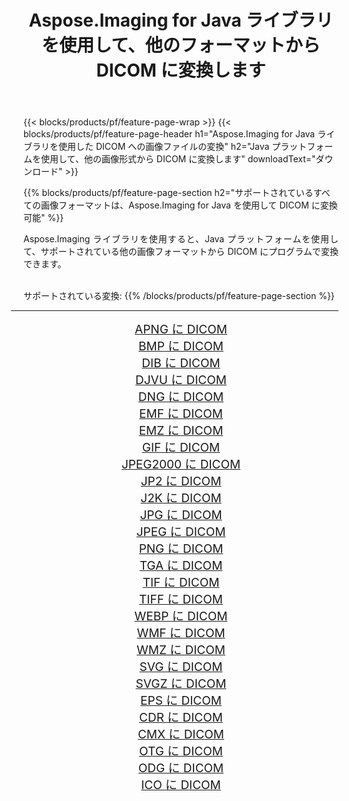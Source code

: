 ﻿---
title: Aspose.Imaging for Java ライブラリを使用して、他のフォーマットから DICOM に変換します 
weight: 3920
url: /ja/java/conversion/to/dicom/ 
lang: ja
langdirlevel: 2
locales: zh-hans,ja,it,ru,de,es,fr,nl,id,lt,pl,pt,vi,tr,ko,zh-hant,ar,hi,th,sv,cs,uk,he
description: Aspose.Imaging を使用すると、Java を使用して他のフォーマットから DICOM に変換できます。
---

{{< blocks/products/pf/feature-page-wrap >}}
{{< blocks/products/pf/feature-page-header h1="Aspose.Imaging for Java ライブラリを使用した DICOM への画像ファイルの変換" h2="Java プラットフォームを使用して、他の画像形式から DICOM に変換します" downloadText="ダウンロード" >}}


{{% blocks/products/pf/feature-page-section  h2="サポートされているすべての画像フォーマットは、Aspose.Imaging for Java を使用して DICOM に変換可能" %}}
<p align=justify>Aspose.Imaging ライブラリを使用すると、Java プラットフォームを使用して、サポートされている他の画像フォーマットから DICOM にプログラムで変換できます。</p>
<br/>
サポートされている変換:
{{% /blocks/products/pf/feature-page-section %}}
<div class="container-fluid productfamilypage bg-gray">
    <div class="convertypes bg-gray agp-content section">
        <div class="container">
		<hr style="margin-left:-20px;"/>
		<div class="row other-converters" style="gap: 10px;font-size: 19px;text-align:center;">
		    <div class='col-md-2 other-converter remove-lp remove-rp'><a href="/imaging/ja/java/conversion/apng-to-dicom/" style="padding:15px;">APNG に DICOM</a></div>
<div class='col-md-2 other-converter remove-lp remove-rp'><a href="/imaging/ja/java/conversion/bmp-to-dicom/" style="padding:15px;">BMP に DICOM</a></div>
<div class='col-md-2 other-converter remove-lp remove-rp'><a href="/imaging/ja/java/conversion/dib-to-dicom/" style="padding:15px;">DIB に DICOM</a></div>
<div class='col-md-2 other-converter remove-lp remove-rp'><a href="/imaging/ja/java/conversion/djvu-to-dicom/" style="padding:15px;">DJVU に DICOM</a></div>
<div class='col-md-2 other-converter remove-lp remove-rp'><a href="/imaging/ja/java/conversion/dng-to-dicom/" style="padding:15px;">DNG に DICOM</a></div>
<div class='col-md-2 other-converter remove-lp remove-rp'><a href="/imaging/ja/java/conversion/emf-to-dicom/" style="padding:15px;">EMF に DICOM</a></div>
<div class='col-md-2 other-converter remove-lp remove-rp'><a href="/imaging/ja/java/conversion/emz-to-dicom/" style="padding:15px;">EMZ に DICOM</a></div>
<div class='col-md-2 other-converter remove-lp remove-rp'><a href="/imaging/ja/java/conversion/gif-to-dicom/" style="padding:15px;">GIF に DICOM</a></div>
<div class='col-md-2 other-converter remove-lp remove-rp'><a href="/imaging/ja/java/conversion/jpeg2000-to-dicom/" style="padding:15px;">JPEG2000 に DICOM</a></div>
<div class='col-md-2 other-converter remove-lp remove-rp'><a href="/imaging/ja/java/conversion/jp2-to-dicom/" style="padding:15px;">JP2 に DICOM</a></div>
<div class='col-md-2 other-converter remove-lp remove-rp'><a href="/imaging/ja/java/conversion/j2k-to-dicom/" style="padding:15px;">J2K に DICOM</a></div>
<div class='col-md-2 other-converter remove-lp remove-rp'><a href="/imaging/ja/java/conversion/jpg-to-dicom/" style="padding:15px;">JPG に DICOM</a></div>
<div class='col-md-2 other-converter remove-lp remove-rp'><a href="/imaging/ja/java/conversion/jpeg-to-dicom/" style="padding:15px;">JPEG に DICOM</a></div>
<div class='col-md-2 other-converter remove-lp remove-rp'><a href="/imaging/ja/java/conversion/png-to-dicom/" style="padding:15px;">PNG に DICOM</a></div>
<div class='col-md-2 other-converter remove-lp remove-rp'><a href="/imaging/ja/java/conversion/tga-to-dicom/" style="padding:15px;">TGA に DICOM</a></div>
<div class='col-md-2 other-converter remove-lp remove-rp'><a href="/imaging/ja/java/conversion/tif-to-dicom/" style="padding:15px;">TIF に DICOM</a></div>
<div class='col-md-2 other-converter remove-lp remove-rp'><a href="/imaging/ja/java/conversion/tiff-to-dicom/" style="padding:15px;">TIFF に DICOM</a></div>
<div class='col-md-2 other-converter remove-lp remove-rp'><a href="/imaging/ja/java/conversion/webp-to-dicom/" style="padding:15px;">WEBP に DICOM</a></div>
<div class='col-md-2 other-converter remove-lp remove-rp'><a href="/imaging/ja/java/conversion/wmf-to-dicom/" style="padding:15px;">WMF に DICOM</a></div>
<div class='col-md-2 other-converter remove-lp remove-rp'><a href="/imaging/ja/java/conversion/wmz-to-dicom/" style="padding:15px;">WMZ に DICOM</a></div>
<div class='col-md-2 other-converter remove-lp remove-rp'><a href="/imaging/ja/java/conversion/svg-to-dicom/" style="padding:15px;">SVG に DICOM</a></div>
<div class='col-md-2 other-converter remove-lp remove-rp'><a href="/imaging/ja/java/conversion/svgz-to-dicom/" style="padding:15px;">SVGZ に DICOM</a></div>
<div class='col-md-2 other-converter remove-lp remove-rp'><a href="/imaging/ja/java/conversion/eps-to-dicom/" style="padding:15px;">EPS に DICOM</a></div>
<div class='col-md-2 other-converter remove-lp remove-rp'><a href="/imaging/ja/java/conversion/cdr-to-dicom/" style="padding:15px;">CDR に DICOM</a></div>
<div class='col-md-2 other-converter remove-lp remove-rp'><a href="/imaging/ja/java/conversion/cmx-to-dicom/" style="padding:15px;">CMX に DICOM</a></div>
<div class='col-md-2 other-converter remove-lp remove-rp'><a href="/imaging/ja/java/conversion/otg-to-dicom/" style="padding:15px;">OTG に DICOM</a></div>
<div class='col-md-2 other-converter remove-lp remove-rp'><a href="/imaging/ja/java/conversion/odg-to-dicom/" style="padding:15px;">ODG に DICOM</a></div>
<div class='col-md-2 other-converter remove-lp remove-rp'><a href="/imaging/ja/java/conversion/ico-to-dicom/" style="padding:15px;">ICO に DICOM</a></div>
                </div>
        </div>
    </div>
</div>
<br/>

